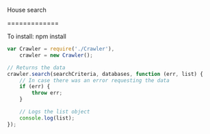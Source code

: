 House search

=============

To install:
npm install

```js
var Crawler = require('./Crawler'),
    crawler = new Crawler();

// Returns the data
crawler.search(searchCriteria, databases, function (err, list) {
    // In case there was an error requesting the data
    if (err) {
        throw err;
    }

    // Logs the list object
    console.log(list);
});
```